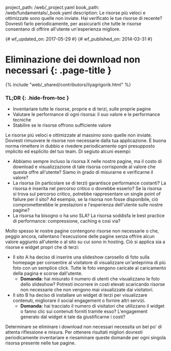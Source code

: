 project_path: /web/_project.yaml
book_path: /web/fundamentals/_book.yaml
description: Le risorse più veloci e ottimizzate sono quelle non inviate. Hai verificato le tue risorse di recente? Dovresti farlo periodicamente, per assicurarti che tutte le risorse consentano di offrire all'utente un'esperienza migliore.

{# wf_updated_on: 2017-05-29 #}
{# wf_published_on: 2014-03-31 #}

# Eliminazione dei download non necessari {: .page-title }

{% include "web/_shared/contributors/ilyagrigorik.html" %}

### TL;DR {: .hide-from-toc }
- Inventariare tutte le risorse, proprie e di terzi, sulle proprie pagine
- Valutare le performance di ogni risorsa: il suo valore e le performance tecniche
- Stabilire se le risorse offrono sufficiente valore

Le risorse più veloci e ottimizzate al massimo sono quelle non inviate. Dovresti rimuovere le risorse non necessarie dalla tua applicazione.
È buona norma rimettere in dubbio e rivedere periodicamente ogni presupposto implicito ed esplicito del tuo team. Di segiuto alcuni esempi:

* Abbiamo sempre incluso la risorsa X nelle nostre pagine, ma il costo di download e visualizzazione di tale risorsa corrisponde al valore che questa offre all'utente? Siamo in grado di misurarne e verificarne il valore?
* La risorsa (in particolare se di terzi) garantisce performance costanti? La risorsa è inserita nel percorso critico o dovrebbe esserlo? Se la risorsa si trova sul percorso critico, potrebbe rappresentare un single point of failure per il sito? Ad esempio, se la risorsa non fosse disponibile, ciò comprometterebbe le prestazioni e l'esperienza dell'utente sulle nostre pagine?
* La risorsa ha bisogno o ha uno SLA? La risorsa soddisfa le best practice di performance: compressione, caching e così via?

Molto spesso le nostre pagine contengono risorse non necessarie o che, peggio ancora, rallentano l'esecuzione delle pagine senza offrire alcun valore aggiunto all'utente o al sito su cui sono in hosting. Ciò si applica sia a risorse e widget propri che di terzi:

* Il sito A ha deciso di inserire una slideshow carosello di foto sulla homepage per consentire al visitatore di visualizzare un'anteprima di più foto con un semplice click.  Tutte le foto vengono caricate al caricamento della pagina e scorse dall'utente.
    * **Domanda:** hai misurato il numero di utenti che visualizzano le foto dello slideshow? Potresti incorrere in costi elevati scaricando risorse non necessarie che non vengono mai visualizzate dai visitatori.
* Il sito B ha deciso di installare un widget di terzi per visualizzare contenuti, migliorare il social engagement o fornire altri servizi.
    * **Domanda:** hai tracciato il numero di visitatori che utilizzano il widget o fanno clic sui contenuti forniti tramite esso? L'engagement generato dal widget è tale da giustificarne i costi?

Determinare se eliminare i download non necessari necessita un bel po' di attenta riflessione e misura. Per ottenere risultati migliori dovresti periodicamente inventariare e riesaminare queste domande per ogni singola risorsa presente nelle tue pagine.
